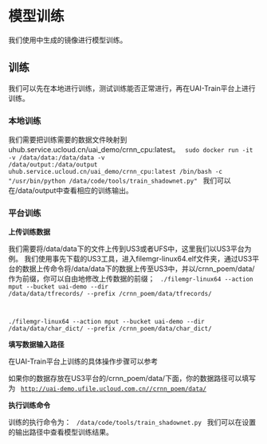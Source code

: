 

# 模型训练
我们使用[](uai-train/cases/crnn-chinese/imgprep)中生成的镜像进行模型训练。

## 训练
我们可以先在本地进行训练，测试训练能否正常进行，再在UAI-Train平台上进行训练。

### 本地训练

我们需要把训练需要的数据文件映射到uhub.service.ucloud.cn/uai\_demo/crnn\_cpu:latest。
<code>
sudo docker run -it -v /data/data:/data/data -v /data/output:/data/output  uhub.service.ucloud.cn/uai_demo/crnn_cpu:latest  /bin/bash -c "/usr/bin/python /data/code/tools/train_shadownet.py"
</code>
我们可以在/data/output中查看相应的训练输出。

### 平台训练
**上传训练数据**

我们需要将/data/data下的文件上传到US3或者UFS中，这里我们以US3平台为例。
我们使用事先下载的US3工具，进入filemgr-linux64.elf文件夹，通过US3平台的数据上传命令将/data/data下的数据上传至US3中，并以/crnn\_poem/data/作为前缀，你可以自由地修改上传数据的前缀；
<code>
./filemgr-linux64 --action mput --bucket uai-demo --dir /data/data/tfrecords/ --prefix /crnn_poem/data/tfrecords/

./filemgr-linux64 --action mput --bucket uai-demo --dir /data/data/char_dict/ --prefix /crnn_poem/data/char_dict/
</code>

**填写数据输入路径**

在UAI-Train平台上训练的具体操作步骤可以参考[](uai-train/set-up/tf-mnist/train)

如果你的数据存放在US3平台的/crnn\_poem/data/下面，你的数据路径可以填写为
<code>
http://uai-demo.ufile.ucloud.com.cn//crnn_poem/data/
</code>

**执行训练命令**

训练的执行命令为：
<code>
/data/code/tools/train_shadownet.py 
</code>
我们可以在设置的输出路径中查看模型训练结果。


